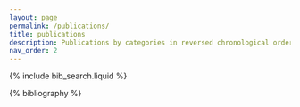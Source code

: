 ```yaml
---
layout: page
permalink: /publications/
title: publications
description: Publications by categories in reversed chronological order. Also see my [scholar profile](https://scholar.google.com/citations?user=fZzd8BMAAAAJ&hl=en&oi=ao).
nav_order: 2
---
```


<!-- _pages/publications.md -->

<!-- Bibsearch Feature -->

{% include bib_search.liquid %}

<div class="publications">

{% bibliography %}

</div>
